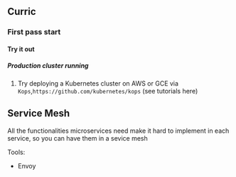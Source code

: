 ## Curric

### First pass start

#### Try it out

##### Production cluster running

1. Try deploying a Kubernetes cluster on AWS or GCE via `Kops`,`https://github.com/kubernetes/kops` (see tutorials here)

## Service Mesh

All the functionalities microservices need make it hard to implement in each service, so you can have them in a sevice mesh

Tools:
  - Envoy